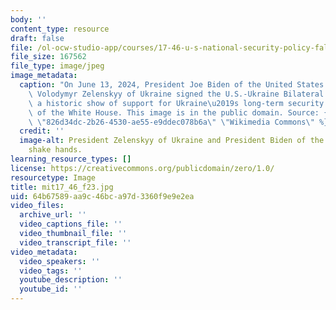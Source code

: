 ```yaml
---
body: ''
content_type: resource
draft: false
file: /ol-ocw-studio-app/courses/17-46-u-s-national-security-policy-fall-2023/mit17_46_f23.jpg
file_size: 167562
file_type: image/jpeg
image_metadata:
  caption: "On June 13, 2024, President Joe Biden of the United States and President\
    \ Volodymyr Zelenskyy of Ukraine signed the U.S.-Ukraine Bilateral Security Agreement,\
    \ a historic show of support for Ukraine\u2019s long-term security. (Image courtesy\
    \ of the White House. This image is in the public domain. Source: {{% resource_link\
    \ \"826d34dc-2b26-4530-ae55-e9ddec078b6a\" \"Wikimedia Commons\" %}}.)"
  credit: ''
  image-alt: President Zelenskyy of Ukraine and President Biden of the United States
    shake hands.
learning_resource_types: []
license: https://creativecommons.org/publicdomain/zero/1.0/
resourcetype: Image
title: mit17_46_f23.jpg
uid: 64b67589-aa9c-46bc-a97d-3360f9e9e2ea
video_files:
  archive_url: ''
  video_captions_file: ''
  video_thumbnail_file: ''
  video_transcript_file: ''
video_metadata:
  video_speakers: ''
  video_tags: ''
  youtube_description: ''
  youtube_id: ''
---
```

